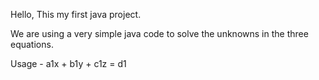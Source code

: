 Hello, This my first java project.

We are using a very simple java code to solve the unknowns in the three equations.

Usage - 
a1x + b1y + c1z = d1
